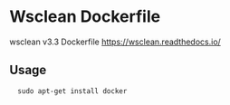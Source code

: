 # Wsclean Dockerfile
wsclean v3.3 Dockerfile
https://wsclean.readthedocs.io/

## Usage
```
  sudo apt-get install docker
```
